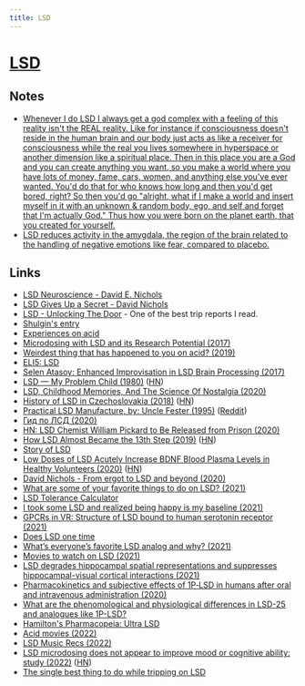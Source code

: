 ```yaml
---
title: LSD
---
```


# [LSD](https://psychonautwiki.org/w/index.php?title=LSD)

## Notes

- [Whenever I do LSD I always get a god complex with a feeling of this reality isn't the REAL reality. Like for instance if consciousness doesn't reside in the human brain and our body just acts as like a receiver for consciousness while the real you lives somewhere in hyperspace or another dimension like a spiritual place. Then in this place you are a God and you can create anything you want, so you make a world where you have lots of money, fame, cars, women, and anything else you've ever wanted. You'd do that for who knows how long and then you'd get bored, right? So then you'd go "alright, what if I make a world and insert myself in it with an unknown & random body, ego, and self and forget that I'm actually God." Thus how you were born on the planet earth, that you created for yourself.](https://www.reddit.com/r/Drugs/comments/86j4fz/what_are_some_messed_up_realityshattering/)
- [LSD reduces activity in the amygdala, the region of the brain related to the handling of negative emotions like fear, compared to placebo.](http://www.nature.com/tp/journal/v7/n4/full/tp201754a.html)

## Links

- [LSD Neuroscience - David E. Nichols](https://www.youtube.com/watch?v=LbUGRcuA16E)
- [LSD Gives Up a Secret - David Nichols](https://www.youtube.com/watch?v=TxjCSKMbZBA)
- [LSD - Unlocking The Door](https://psychonautwiki.org/wiki/Experience:First_105μg_LSD_-_Unlocking_The_Door) - One of the best trip reports I read.
- [Shulgin's entry](https://erowid.org/library/books_online/tihkal/tihkal26.shtml)
- [Experiences on acid](https://knowingless.com/2017/02/11/experiences-on-acid/)
- [Microdosing with LSD and its Research Potential (2017)](https://heffter.org/microdosing-lsd-research-potential/)
- [Weirdest thing that has happened to you on acid? (2019)](https://www.reddit.com/r/RationalPsychonaut/comments/dqwqtm/weirdest_thing_that_has_happened_to_you_on_acid/)
- [ELI5: LSD](https://www.reddit.com/r/explainlikeimfive/comments/dymtnq/eli5_lsd/)
- [Selen Atasoy: Enhanced Improvisation in LSD Brain Processing (2017)](https://www.youtube.com/watch?v=jKAZCzATmnk)
- [LSD — My Problem Child (1980)](https://maps.org/images/pdf/books/lsdmyproblemchild.pdf) ([HN](https://news.ycombinator.com/item?id=21878726))
- [LSD, Childhood Memories, And The Science Of Nostalgia (2020)](https://medium.com/@psychedelicsaremedicine/lsd-childhood-memories-and-the-science-of-nostalgia-32bebb1fe1e9)
- [History of LSD in Czechoslovakia (2018)](https://przekroj.pl/en/society/a-communist-lsd-trip-aleksander-kaczorowski) ([HN](https://news.ycombinator.com/item?id=22208132))
- [Practical LSD Manufacture, by: Uncle Fester (1995)](https://files.shroomery.org/cms/5841102-practicallsd-UncleFester.pdf) ([Reddit](https://www.reddit.com/r/DrugNerds/comments/gjoayy/practical_lsd_manufacture_by_uncle_fester_full/))
- [Гид по ЛСД (2020)](https://docs.google.com/document/d/1nCsTtLruccmWqWRZ7CQ1gRZoRYFZODLF9mPmqDz4P70/edit)
- [HN: LSD Chemist William Pickard to Be Released from Prison (2020)](https://news.ycombinator.com/item?id=23947157)
- [How LSD Almost Became the 13th Step (2019)](https://prohbtd.com/read/alcoholics-anonymous-how-lsd-almost-became-the-13th-step/) ([HN](https://news.ycombinator.com/item?id=23952390))
- [Story of LSD](https://twitter.com/PulpLibrarian/status/1294322294408515584)
- [Low Doses of LSD Acutely Increase BDNF Blood Plasma Levels in Healthy Volunteers (2020)](https://pubs.acs.org/doi/abs/10.1021/acsptsci.0c00099) ([HN](https://news.ycombinator.com/item?id=24391387))
- [David Nichols - From ergot to LSD and beyond (2020)](https://www.youtube.com/watch?v=iu0EZFz0-KQ)
- [What are some of your favorite things to do on LSD? (2021)](https://www.reddit.com/r/RationalPsychonaut/comments/lk1u9n/what_are_some_of_your_favorite_things_to_do_on_lsd/)
- [LSD Tolerance Calculator](https://lsdtolerancecalculator.github.io/)
- [I took some LSD and realized being happy is my baseline (2021)](https://www.reddit.com/r/Psychonaut/comments/mplesn/i_took_some_lsd_and_realized_being_happy_is_my/)
- [GPCRs in VR: Structure of LSD bound to human serotonin receptor (2021)](https://www.youtube.com/watch?v=cqH6PunEsac)
- [Does LSD one time](https://twitter.com/incertaspecie/status/1340738678218399744)
- [What’s everyone’s favorite LSD analog and why? (2021)](https://www.reddit.com/r/researchchemicals/comments/pjrput/whats_everyones_favorite_lsd_analog_and_why/)
- [Movies to watch on LSD (2021)](https://www.reddit.com/r/Drugs/comments/qhmhwj/movies_to_watch_on_lsd/)
- [LSD degrades hippocampal spatial representations and suppresses hippocampal-visual cortical interactions (2021)](<https://www.cell.com/cell-reports/pdf/S2211-1247(21)01163-3.pdf>)
- [Pharmacokinetics and subjective effects of 1P‐LSD in humans after oral and intravenous administration (2020)](https://analyticalsciencejournals.onlinelibrary.wiley.com/doi/full/10.1002/dta.2821)
- [What are the phenomological and physiological differences in LSD-25 and analogues like 1P-LSD?](https://www.reddit.com/r/RationalPsychonaut/comments/u0d15c/what_are_the_phenomological_and_physiological/)
- [Hamilton's Pharmacopeia: Ultra LSD](https://www.youtube.com/watch?v=BHjcrqAijqI)
- [Acid movies (2022)](https://www.reddit.com/r/TrueFilm/comments/ummwcj/acid_movies/)
- [LSD Music Recs (2022)](https://www.reddit.com/r/Psychedelics/comments/uxxerh/need_music_recommendations_for_lsd/)
- [LSD microdosing does not appear to improve mood or cognitive ability: study (2022)](https://www.psypost.org/2022/06/lsd-microdosing-does-not-appear-to-improve-mood-or-cognitive-ability-according-to-new-placebo-controlled-study-63277) ([HN](https://news.ycombinator.com/item?id=31632680))
- [The single best thing to do while tripping on LSD](https://www.reddit.com/r/LSD/comments/sbowfl/the_single_best_thing_to_do_while_tripping_on_lsd/)